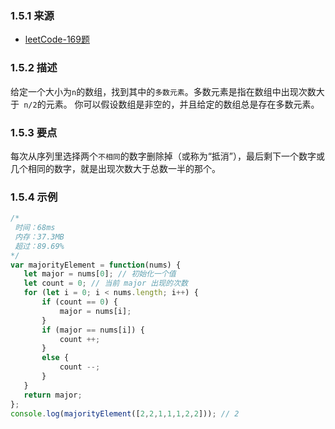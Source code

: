 ### 1.5.1 来源
- [leetCode-169题](https://leetcode-cn.com/problems/majority-element)

### 1.5.2 描述
给定一个大小为`n`的数组，找到其中的`多数元素`。多数元素是指在数组中出现次数大于` n/2`的元素。
你可以假设数组是非空的，并且给定的数组总是存在多数元素。

### 1.5.3 要点
每次从序列里选择两个`不相同`的数字删除掉（或称为“抵消”），最后剩下一个数字或几个相同的数字，就是出现次数大于总数一半的那个。

### 1.5.4 示例
 ```js
/*
  时间：68ms
  内存：37.3MB
  超过：89.69%
*/
var majorityElement = function(nums) {
    let major = nums[0]; // 初始化一个值
    let count = 0; // 当前 major 出现的次数
    for (let i = 0; i < nums.length; i++) {
        if (count == 0) {
            major = nums[i];
        }
        if (major == nums[i]) {
            count ++;
        }
        else {
            count --;
        } 
    }
    return major;
};
console.log(majorityElement([2,2,1,1,1,2,2])); // 2
```